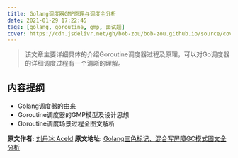 ```yaml
---
title: Golang调度器GMP原理与调度全分析
date: 2021-01-29 17:22:45
tags: [golang, goroutine, gmp, 面试题]
cover: https://cdn.jsdelivr.net/gh/bob-zou/bob-zou.github.io/source/covers/golang-gmp.png
---
```

> 该文章主要详细具体的介绍Goroutine调度器过程及原理，可以对Go调度器的详细调度过程有一个清晰的理解。

## 内容提纲
- Golang调度器的由来
- Goroutine调度器的GMP模型及设计思想
- Goroutine调度场景过程全图文解析


**原文作者:** [刘丹冰 Aceld](https://segmentfault.com/u/aceld)
**原文地址:** [Golang三色标记、混合写屏障GC模式图文全分析](https://segmentfault.com/a/1190000021951119)
